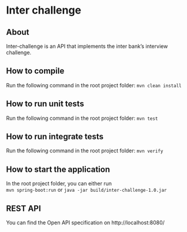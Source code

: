 # Inter challenge

## About
Inter-challenge is an API that implements the inter bank’s interview challenge.

## How to compile
Run the following command in the root project folder: 
```mvn clean install ```

## How to run unit tests
Run the following command in the root project folder: ```mvn test```

## How to run integrate tests
 Run the following command in the root project folder: ```mvn verify```
 
## How to start the application
In the root project folder, you can either run  
```mvn spring-boot:run``` or ```java -jar build/inter-challenge-1.0.jar```

## REST API

You can find the Open API specification on http://localhost:8080/